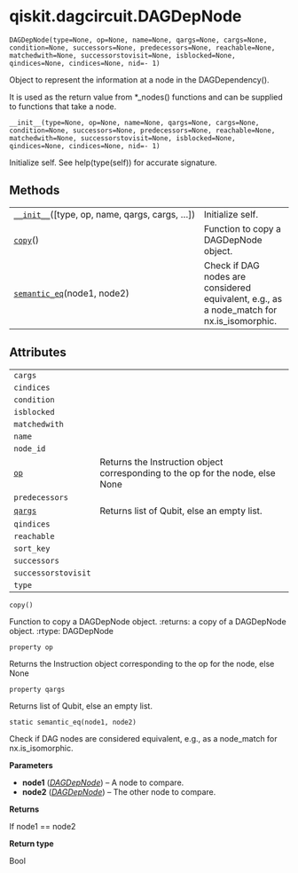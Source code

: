 # qiskit.dagcircuit.DAGDepNode

<span id="undefined" />

`DAGDepNode(type=None, op=None, name=None, qargs=None, cargs=None, condition=None, successors=None, predecessors=None, reachable=None, matchedwith=None, successorstovisit=None, isblocked=None, qindices=None, cindices=None, nid=- 1)`

Object to represent the information at a node in the DAGDependency().

It is used as the return value from \*\_nodes() functions and can be supplied to functions that take a node.

<span id="undefined" />

`__init__(type=None, op=None, name=None, qargs=None, cargs=None, condition=None, successors=None, predecessors=None, reachable=None, matchedwith=None, successorstovisit=None, isblocked=None, qindices=None, cindices=None, nid=- 1)`

Initialize self. See help(type(self)) for accurate signature.

## Methods

|                                                                                                                                  |                                                                                             |
| -------------------------------------------------------------------------------------------------------------------------------- | ------------------------------------------------------------------------------------------- |
| [`__init__`](#qiskit.dagcircuit.DAGDepNode.__init__ "qiskit.dagcircuit.DAGDepNode.__init__")(\[type, op, name, qargs, cargs, …]) | Initialize self.                                                                            |
| [`copy`](#qiskit.dagcircuit.DAGDepNode.copy "qiskit.dagcircuit.DAGDepNode.copy")()                                               | Function to copy a DAGDepNode object.                                                       |
| [`semantic_eq`](#qiskit.dagcircuit.DAGDepNode.semantic_eq "qiskit.dagcircuit.DAGDepNode.semantic_eq")(node1, node2)              | Check if DAG nodes are considered equivalent, e.g., as a node\_match for nx.is\_isomorphic. |

## Attributes

|                                                                                     |                                                                                |
| ----------------------------------------------------------------------------------- | ------------------------------------------------------------------------------ |
| `cargs`                                                                             |                                                                                |
| `cindices`                                                                          |                                                                                |
| `condition`                                                                         |                                                                                |
| `isblocked`                                                                         |                                                                                |
| `matchedwith`                                                                       |                                                                                |
| `name`                                                                              |                                                                                |
| `node_id`                                                                           |                                                                                |
| [`op`](#qiskit.dagcircuit.DAGDepNode.op "qiskit.dagcircuit.DAGDepNode.op")          | Returns the Instruction object corresponding to the op for the node, else None |
| `predecessors`                                                                      |                                                                                |
| [`qargs`](#qiskit.dagcircuit.DAGDepNode.qargs "qiskit.dagcircuit.DAGDepNode.qargs") | Returns list of Qubit, else an empty list.                                     |
| `qindices`                                                                          |                                                                                |
| `reachable`                                                                         |                                                                                |
| `sort_key`                                                                          |                                                                                |
| `successors`                                                                        |                                                                                |
| `successorstovisit`                                                                 |                                                                                |
| `type`                                                                              |                                                                                |

<span id="undefined" />

`copy()`

Function to copy a DAGDepNode object. :returns: a copy of a DAGDepNode object. :rtype: DAGDepNode

<span id="undefined" />

`property op`

Returns the Instruction object corresponding to the op for the node, else None

<span id="undefined" />

`property qargs`

Returns list of Qubit, else an empty list.

<span id="undefined" />

`static semantic_eq(node1, node2)`

Check if DAG nodes are considered equivalent, e.g., as a node\_match for nx.is\_isomorphic.

**Parameters**

*   **node1** ([*DAGDepNode*](#qiskit.dagcircuit.DAGDepNode "qiskit.dagcircuit.DAGDepNode")) – A node to compare.
*   **node2** ([*DAGDepNode*](#qiskit.dagcircuit.DAGDepNode "qiskit.dagcircuit.DAGDepNode")) – The other node to compare.

**Returns**

If node1 == node2

**Return type**

Bool
